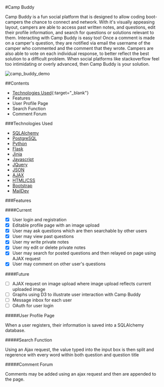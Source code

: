 #Camp Buddy

Camp Buddy is a fun social platform that is designed to allow coding boot-campers the chance to connect and network. With it's visually appeasing layout, campers are able to access past written notes, and questions, edit their profile information, and search for questions or solutions relevant to them. Interacting with Camp Buddy is easy too! Once a comment is made on a camper's question, they are notified via email the username of the camper who commented and the comment that they wrote. Campers are also able to vote on each individual response, to better reflect the best solution to a difficult problem. When social platforms like stackoverflow feel too intimidating or overly advanced, then Camp Buddy is your solution.


![camp_buddy_demo](https://cloud.githubusercontent.com/assets/11432315/15886124/0ab8142c-2d10-11e6-87f1-92d420bf803e.gif)

##Contents

* [Technologies Used](url){:target="_blank"}
* Features
* User Profile Page
* Search Function
* Comment Forum

###Technologies Used

* [SQLAlchemy](http://www.sqlalchemy.org/)
* [PostgreSQL](https://www.postgresql.org/)
* [Python](https://www.python.org/)
* [Flask](http://flask.pocoo.org/)
* [Jinja](http://jinja.pocoo.org/)
* [Javascript](https://www.javascript.com/)
* [JQuery](https://jquery.com/)
* [JSON](http://www.json.org/)
* [AJAX](http://api.jquery.com/jquery.ajax/)
* [HTML/CSS](http://www.w3schools.com/html/html_css.asp)
* [Bootstrap](http://getbootstrap.com/)
* [MailDev](https://www.npmjs.com/package/maildev)

###Features

####Current

- [x] User login and registration
- [x] Editable profile page with an image upload
- [x] User may ask questions which are then searchable by other users
- [x] User may view past questions
- [x] User my write private notes
- [x] User my edit or delete private notes
- [x] User may search for posted questions and then relayed on page using AJAX request
- [x] User may comment on other user's questions 

####Future

- [ ] AJAX request on image upload where image upload reflects current uploaded image
- [ ] Graphs using D3 to illustrate user interaction with Camp Buddy
- [ ] Message inbox for each user
- [ ] OAuth for user login

#####User Profile Page

When a user registers, their information is saved into a SQLAlchemy database. 

#####Search Function

Using an Ajax request, the value typed into the input box is then split and regerence with every word within both question and question title

#####Comment Forum

Comments may be added using an ajax request and then are appended to the page.
